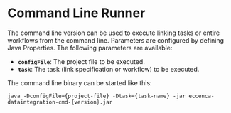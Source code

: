 # Command Line Runner

The command line version can be used to execute linking tasks or entire workflows from the command line.
Parameters are configured by defining Java Properties.
The following parameters are available:

- **`configFile`**: The project file to be executed. 
- **`task`**: The task (link specification or workflow) to be executed.

The command line binary can be started like this:

`java -DconfigFile={project-file} -Dtask={task-name} -jar eccenca-dataintegration-cmd-{version}.jar`
